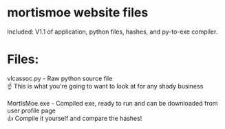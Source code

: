 # mortismoe website files

Included: V1.1 of application, python files, hashes, and py-to-exe compiler.

# Files:

vlcassoc.py - Raw python source file<br>
 :point_up: This is what you're going to want to look at for any shady business<br><br>
MortIsMoe.exe - Compiled exe, ready to run and can be downloaded from user profile page<br>
 :+1: Compile it yourself and compare the hashes!<br>
